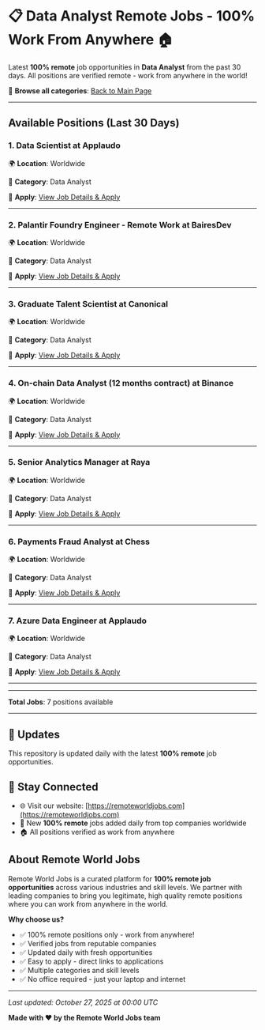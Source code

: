# 📋 Data Analyst Remote Jobs - 100% Work From Anywhere 🏠

Latest **100% remote** job opportunities in **Data Analyst** from the past 30 days. All positions are verified remote - work from anywhere in the world!

🔗 **Browse all categories**: [Back to Main Page](README.md)

---

## Available Positions (Last 30 Days)

### 1. Data Scientist at Applaudo

🌍 **Location**: Worldwide

📍 **Category**: Data Analyst

🔗 **Apply**: [View Job Details & Apply](https://remoteworldjobs.com/data-scientist-applaudo)

---

### 2. Palantir Foundry Engineer - Remote Work at BairesDev

🌍 **Location**: Worldwide

📍 **Category**: Data Analyst

🔗 **Apply**: [View Job Details & Apply](https://remoteworldjobs.com/palantir-foundry-engineer-remote-work-bairesdev)

---

### 3. Graduate Talent Scientist at Canonical

🌍 **Location**: Worldwide

📍 **Category**: Data Analyst

🔗 **Apply**: [View Job Details & Apply](https://remoteworldjobs.com/graduate-talent-scientist-canonical)

---

### 4. On-chain Data Analyst (12 months contract) at Binance

🌍 **Location**: Worldwide

📍 **Category**: Data Analyst

🔗 **Apply**: [View Job Details & Apply](https://remoteworldjobs.com/on-chain-data-analyst-binance)

---

### 5. Senior Analytics Manager at Raya

🌍 **Location**: Worldwide

📍 **Category**: Data Analyst

🔗 **Apply**: [View Job Details & Apply](https://remoteworldjobs.com/senior-analytics-manager-raya)

---

### 6. Payments Fraud Analyst at Chess

🌍 **Location**: Worldwide

📍 **Category**: Data Analyst

🔗 **Apply**: [View Job Details & Apply](https://remoteworldjobs.com/payments-fraud-analyst-chess)

---

### 7. Azure Data Engineer at Applaudo

🌍 **Location**: Worldwide

📍 **Category**: Data Analyst

🔗 **Apply**: [View Job Details & Apply](https://remoteworldjobs.com/azure-data-engineer-applaudo)

---


---

**Total Jobs**: 7 positions available

---

## 🔄 Updates

This repository is updated daily with the latest **100% remote** job opportunities.

## 📧 Stay Connected

- 🌐 Visit our website: [https://remoteworldjobs.com](https://remoteworldjobs.com)
- 💼 New **100% remote** jobs added daily from top companies worldwide
- 🏠 All positions verified as work from anywhere

## About Remote World Jobs

Remote World Jobs is a curated platform for **100% remote job opportunities** across various industries and skill levels. We partner with leading companies to bring you legitimate, high quality remote positions where you can work from anywhere in the world.

**Why choose us?**
- ✅ 100% remote positions only - work from anywhere!
- ✅ Verified jobs from reputable companies
- ✅ Updated daily with fresh opportunities
- ✅ Easy to apply - direct links to applications
- ✅ Multiple categories and skill levels
- ✅ No office required - just your laptop and internet

---

_Last updated: October 27, 2025 at 00:00 UTC_

**Made with ❤️ by the Remote World Jobs team**
